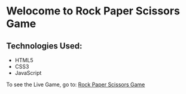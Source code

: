 # Welocome to Rock Paper Scissors Game

## Technologies Used:

- HTML5
- CSS3
- JavaScript

To see the Live Game, go to: <a href="https://chandan7074.github.io/Scissors-Game/" target="_blank">Rock Paper Scissors Game</a>
